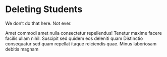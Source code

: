 # Deleting Students

We don’t do that here. Not ever.

Amet commodi amet nulla consectetur repellendus! Tenetur maxime facere facilis ullam nihil. Suscipit sed quidem eos deleniti quam Distinctio consequatur sed quam repellat itaque reiciendis quae. Minus laboriosam debitis magnam
